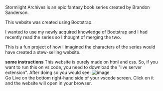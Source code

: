 Stormlight Archives is an epic fantasy book series created by Brandon Sanderson.

This website was created using Bootstrap.

I wanted to use my newly acquired knowledge of Bootstrap and I had recently read the series so I thought of merging the two.

This is a fun project of how I imagined the characters of the series would have created a stew-selling website. 

**some instructions**
This website is purely made on html and css. So, if you want to run this on vs code, you need to download the "live server extension". After doing so you would see:
![image](https://github.com/IbrahimBM2714/Stormlight-Archives-stew-shop-using-bootstrap/assets/115867055/4b19c5c3-67fb-4ce1-9c01-64c97b78bfe8) <br>
Go Live on the bottom right-hand side of your vscode screen. Click on it and the website will open in your browser.  
